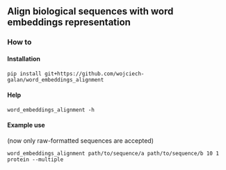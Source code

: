 ## Align biological sequences with word embeddings representation

### How to

#### Installation
```commandline
pip install git+https://github.com/wojciech-galan/word_embeddings_alignment
```

#### Help
```commandline
word_embeddings_alignment -h
```

#### Example use
(now only raw-formatted sequences are accepted)
```commandline
word_embeddings_alignment path/to/sequence/a path/to/sequence/b 10 1 protein --multiple
```

